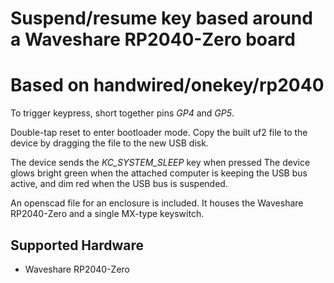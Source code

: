 # Suspend/resume key based around a Waveshare RP2040-Zero board
# Based on handwired/onekey/rp2040

To trigger keypress, short together pins *GP4* and *GP5*.

Double-tap reset to enter bootloader mode. Copy the built uf2 file to the device by dragging the file to the new USB disk.

The device sends the *KC_SYSTEM_SLEEP* key when pressed
The device glows bright green when the attached computer is keeping the USB bus active, and dim red when the USB bus is suspended.

An openscad file for an enclosure is included. It houses the Waveshare RP2040-Zero and a single MX-type keyswitch.

## Supported Hardware

* Waveshare RP2040-Zero
